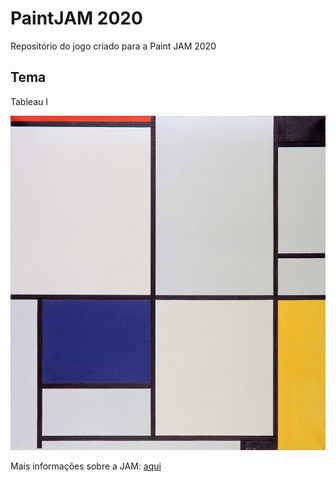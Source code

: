 # PaintJAM 2020

Repositório do jogo criado para a Paint JAM 2020

## Tema

Tableau I

![tema](https://github.com/Doc-McCoy/paint-jam-2020/blob/master/tableau.jpg)

Mais informações sobre a JAM: [aqui](https://itch.io/jam/paint-jam-2020)
